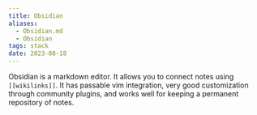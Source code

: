 ```yaml
---
title: Obsidian
aliases:
  - Obsidian.md
  - Obsidian
tags: stack
date: 2023-08-18
---
```


Obsidian is a markdown editor. It allows you to connect notes using `[[wikilinks]]`. It has passable vim integration, very good customization through community plugins, and works well for keeping a permanent repository of notes.